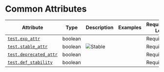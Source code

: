 # Common Attributes

<!-- semconv test -->
| Attribute  | Type | Description  | Examples  | Requirement Level |
|---|---|---|---|---|
| [`test.exp_attr`](labels_expected.md) | boolean |  |  | Required |
| [`test.stable_attr`](labels_expected.md) | boolean | ![Stable](https://img.shields.io/badge/-stable-lightgreen)<br> |  | Required |
| [`test.deprecated_attr`](labels_expected.md) | boolean |  |  | Required |
| [`test.def_stability`](labels_expected.md) | boolean |  |  | Required |
<!-- endsemconv -->
